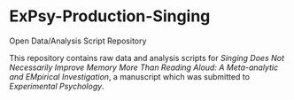 # ExPsy-Production-Singing
Open Data/Analysis Script Repository

This repository contains raw data and analysis scripts for _Singing Does Not Necessarily Improve Memory More Than Reading Aloud: A Meta-analytic and EMpirical Investigation_, a manuscript which was submitted to _Experimental Psychology_.
